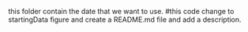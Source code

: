 this folder contain the date that we want to use.
#this code change to startingData figure and create a README.md file and add a description.
